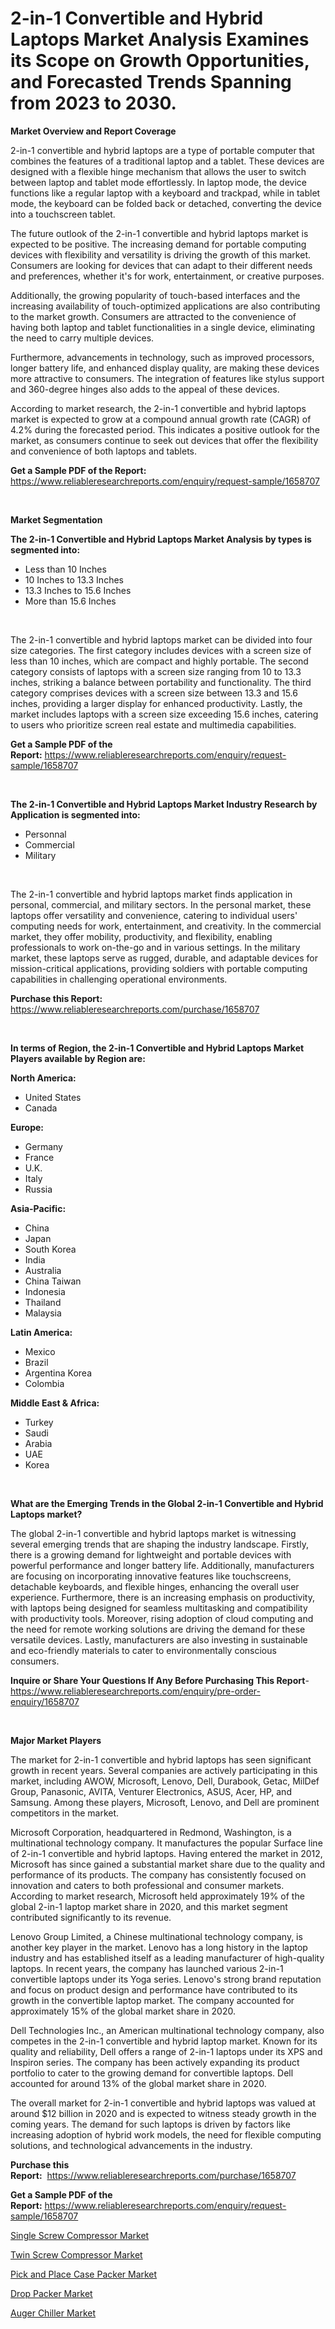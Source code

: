 <p><h1>2-in-1 Convertible and Hybrid Laptops Market Analysis Examines its Scope on Growth Opportunities, and Forecasted Trends Spanning from 2023 to 2030.</h1></p><p><strong>Market Overview and Report Coverage</strong></p>
<p><p>2-in-1 convertible and hybrid laptops are a type of portable computer that combines the features of a traditional laptop and a tablet. These devices are designed with a flexible hinge mechanism that allows the user to switch between laptop and tablet mode effortlessly. In laptop mode, the device functions like a regular laptop with a keyboard and trackpad, while in tablet mode, the keyboard can be folded back or detached, converting the device into a touchscreen tablet.</p><p>The future outlook of the 2-in-1 convertible and hybrid laptops market is expected to be positive. The increasing demand for portable computing devices with flexibility and versatility is driving the growth of this market. Consumers are looking for devices that can adapt to their different needs and preferences, whether it's for work, entertainment, or creative purposes.</p><p>Additionally, the growing popularity of touch-based interfaces and the increasing availability of touch-optimized applications are also contributing to the market growth. Consumers are attracted to the convenience of having both laptop and tablet functionalities in a single device, eliminating the need to carry multiple devices.</p><p>Furthermore, advancements in technology, such as improved processors, longer battery life, and enhanced display quality, are making these devices more attractive to consumers. The integration of features like stylus support and 360-degree hinges also adds to the appeal of these devices.</p><p>According to market research, the 2-in-1 convertible and hybrid laptops market is expected to grow at a compound annual growth rate (CAGR) of 4.2% during the forecasted period. This indicates a positive outlook for the market, as consumers continue to seek out devices that offer the flexibility and convenience of both laptops and tablets.</p></p>
<p><strong>Get a Sample PDF of the Report:</strong> <a href="https://www.reliableresearchreports.com/enquiry/request-sample/1658707">https://www.reliableresearchreports.com/enquiry/request-sample/1658707</a></p>
<p>&nbsp;</p>
<p><strong>Market Segmentation</strong></p>
<p><strong>The 2-in-1 Convertible and Hybrid Laptops Market Analysis by types is segmented into:</strong></p>
<p><ul><li>Less than 10 Inches</li><li>10 Inches to 13.3 Inches</li><li>13.3 Inches to 15.6 Inches</li><li>More than 15.6 Inches</li></ul></p>
<p>&nbsp;</p>
<p><p>The 2-in-1 convertible and hybrid laptops market can be divided into four size categories. The first category includes devices with a screen size of less than 10 inches, which are compact and highly portable. The second category consists of laptops with a screen size ranging from 10 to 13.3 inches, striking a balance between portability and functionality. The third category comprises devices with a screen size between 13.3 and 15.6 inches, providing a larger display for enhanced productivity. Lastly, the market includes laptops with a screen size exceeding 15.6 inches, catering to users who prioritize screen real estate and multimedia capabilities.</p></p>
<p><strong>Get a Sample PDF of the Report:</strong>&nbsp;<a href="https://www.reliableresearchreports.com/enquiry/request-sample/1658707">https://www.reliableresearchreports.com/enquiry/request-sample/1658707</a></p>
<p>&nbsp;</p>
<p><strong>The 2-in-1 Convertible and Hybrid Laptops Market Industry Research by Application is segmented into:</strong></p>
<p><ul><li>Personnal</li><li>Commercial</li><li>Military</li></ul></p>
<p>&nbsp;</p>
<p><p>The 2-in-1 convertible and hybrid laptops market finds application in personal, commercial, and military sectors. In the personal market, these laptops offer versatility and convenience, catering to individual users' computing needs for work, entertainment, and creativity. In the commercial market, they offer mobility, productivity, and flexibility, enabling professionals to work on-the-go and in various settings. In the military market, these laptops serve as rugged, durable, and adaptable devices for mission-critical applications, providing soldiers with portable computing capabilities in challenging operational environments.</p></p>
<p><strong>Purchase this Report:</strong>&nbsp; <a href="https://www.reliableresearchreports.com/purchase/1658707">https://www.reliableresearchreports.com/purchase/1658707</a></p>
<p>&nbsp;</p>
<p><strong>In terms of Region, the 2-in-1 Convertible and Hybrid Laptops Market Players available by Region are:</strong></p>
<p>
    <p> <strong> North America: </strong>
        <ul>
            <li>United States</li>
            <li>Canada</li>
        </ul>
        </p> 
    <p> <strong> Europe: </strong>
        <ul>
            <li>Germany</li>
            <li>France</li>
            <li>U.K.</li>
            <li>Italy</li>
            <li>Russia</li>
        </ul>
        </p> 
    <p> <strong> Asia-Pacific: </strong>
        <ul>
            <li>China</li>
            <li>Japan</li>
            <li>South Korea</li>
            <li>India</li>
            <li>Australia</li>
            <li>China Taiwan</li>
            <li>Indonesia</li>
            <li>Thailand</li>
            <li>Malaysia</li>
        </ul>
        </p> 
    <p> <strong> Latin America: </strong>
        <ul>
            <li>Mexico</li>
            <li>Brazil</li>
            <li>Argentina Korea</li>
            <li>Colombia</li>
        </ul>
        </p> 
    <p> <strong> Middle East & Africa: </strong>
        <ul>
            <li>Turkey</li>
            <li>Saudi</li>
            <li>Arabia</li>
            <li>UAE</li>
            <li>Korea</li>
        </ul>
    </p>
    </p>
<p>&nbsp;</p>
<p><strong>What are the Emerging Trends in the Global 2-in-1 Convertible and Hybrid Laptops market?</strong></p>
<p><p>The global 2-in-1 convertible and hybrid laptops market is witnessing several emerging trends that are shaping the industry landscape. Firstly, there is a growing demand for lightweight and portable devices with powerful performance and longer battery life. Additionally, manufacturers are focusing on incorporating innovative features like touchscreens, detachable keyboards, and flexible hinges, enhancing the overall user experience. Furthermore, there is an increasing emphasis on productivity, with laptops being designed for seamless multitasking and compatibility with productivity tools. Moreover, rising adoption of cloud computing and the need for remote working solutions are driving the demand for these versatile devices. Lastly, manufacturers are also investing in sustainable and eco-friendly materials to cater to environmentally conscious consumers.</p></p>
<p><strong>Inquire or Share Your Questions If Any Before Purchasing This Report</strong>- <a href="https://www.reliableresearchreports.com/enquiry/pre-order-enquiry/1658707">https://www.reliableresearchreports.com/enquiry/pre-order-enquiry/1658707</a></p>
<p>&nbsp;</p>
<p><strong>Major Market Players</strong></p>
<p><p>The market for 2-in-1 convertible and hybrid laptops has seen significant growth in recent years. Several companies are actively participating in this market, including AWOW, Microsoft, Lenovo, Dell, Durabook, Getac, MilDef Group, Panasonic, AVITA, Venturer Electronics, ASUS, Acer, HP, and Samsung. Among these players, Microsoft, Lenovo, and Dell are prominent competitors in the market.</p><p>Microsoft Corporation, headquartered in Redmond, Washington, is a multinational technology company. It manufactures the popular Surface line of 2-in-1 convertible and hybrid laptops. Having entered the market in 2012, Microsoft has since gained a substantial market share due to the quality and performance of its products. The company has consistently focused on innovation and caters to both professional and consumer markets. According to market research, Microsoft held approximately 19% of the global 2-in-1 laptop market share in 2020, and this market segment contributed significantly to its revenue.</p><p>Lenovo Group Limited, a Chinese multinational technology company, is another key player in the market. Lenovo has a long history in the laptop industry and has established itself as a leading manufacturer of high-quality laptops. In recent years, the company has launched various 2-in-1 convertible laptops under its Yoga series. Lenovo's strong brand reputation and focus on product design and performance have contributed to its growth in the convertible laptop market. The company accounted for approximately 15% of the global market share in 2020.</p><p>Dell Technologies Inc., an American multinational technology company, also competes in the 2-in-1 convertible and hybrid laptop market. Known for its quality and reliability, Dell offers a range of 2-in-1 laptops under its XPS and Inspiron series. The company has been actively expanding its product portfolio to cater to the growing demand for convertible laptops. Dell accounted for around 13% of the global market share in 2020.</p><p>The overall market for 2-in-1 convertible and hybrid laptops was valued at around $12 billion in 2020 and is expected to witness steady growth in the coming years. The demand for such laptops is driven by factors like increasing adoption of hybrid work models, the need for flexible computing solutions, and technological advancements in the industry.</p></p>
<p><strong>Purchase this Report:</strong>&nbsp;&nbsp;<a href="https://www.reliableresearchreports.com/purchase/1658707">https://www.reliableresearchreports.com/purchase/1658707</a></p>
<p></p>
<p><strong>Get a Sample PDF of the Report:</strong>&nbsp;<a href="https://www.reliableresearchreports.com/enquiry/request-sample/1658707">https://www.reliableresearchreports.com/enquiry/request-sample/1658707</a></p>
<p><p><a href="https://www.linkedin.com/pulse/single-screw-compressor-market-insights-players-forecast-i21ze/">Single Screw Compressor Market</a></p><p><a href="https://www.linkedin.com/pulse/decoding-twin-screw-compressor-market-deep-dive-latest-nofse/">Twin Screw Compressor Market</a></p><p><a href="https://medium.com/@fire.belt.bug/pick-and-place-case-packer-market-size-growth-forecast-2023-2030-8c08ea478a50">Pick and Place Case Packer Market</a></p><p><a href="https://medium.com/@index.mill.peace/drop-packer-market-size-growth-forecast-2023-2030-1df0a57e7aa8">Drop Packer Market</a></p><p><a href="https://www.linkedin.com/pulse/auger-chiller-market-research-report-provides-thorough-industry-zr6ye/">Auger Chiller Market</a></p></p>